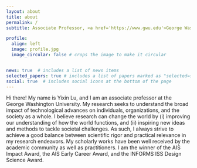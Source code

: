 ```yaml
---
layout: about
title: about
permalink: /
subtitle: Associate Professor, <a href='https://www.gwu.edu'>George Washington University</a>

profile:
  align: left
  image: profile.jpg
  image_circular: false # crops the image to make it circular


news: true  # includes a list of news items
selected_papers: true # includes a list of papers marked as "selected={true}"
social: true  # includes social icons at the bottom of the page
---
```


Hi there! My name is Yixin Lu, and I am an associate professor at the George Washington University. My research seeks to understand the broad impact of technological advances on individuals, organizations, and the society as a whole. I believe research can change the world by (i) improving our understanding of how the world functions, and (ii) inspiring new ideas and methods to tackle societal challenges. As such, I always strive to achieve a good balance between scientific rigor and practical relevance in my research endeavors. My scholarly works have been well received by the academic community as well as practitioners. I am the winner of the AIS Impact Award, the AIS Early Career Award, and the INFORMS ISS Design Science Award. 
